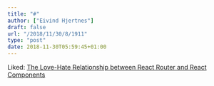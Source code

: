 ```yaml
---
title: "#"
author: ["Eivind Hjertnes"]
draft: false
url: "/2018/11/30/8/1911"
type: "post"
date: 2018-11-30T05:59:45+01:00
---
```


Liked:
[The
Love-Hate Relationship between React Router and React Components](https://blog.bitsrc.io/the-love-hate-relationship-between-react-router-and-react-components-dee4aac5956c)
